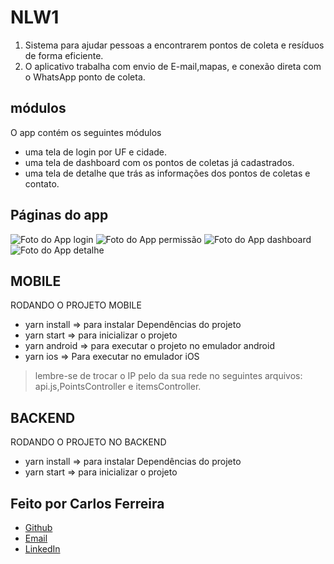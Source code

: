 # NLW1 
1. Sistema para ajudar pessoas a encontrarem pontos de coleta e resíduos de forma eficiente.
2. O aplicativo trabalha com envio de E-mail,mapas, e conexão direta com o WhatsApp ponto de coleta.

## módulos

O app contém os seguintes módulos

* uma tela de login por UF e cidade.
* uma tela de dashboard com os pontos de coletas já cadastrados.
* uma tela de detalhe que trás as informações dos pontos de coletas e contato.

## Páginas do app
![Foto do App login](https://github.com/CarlosSTS/NLW1/blob/master/assets/login.jpg)
![Foto do App permissão](https://github.com/CarlosSTS/NLW1/blob/master/assets/permission.jpg)
![Foto do App dashboard](https://github.com/CarlosSTS/NLW1/blob/master/assets/dashboard.jpg)
![Foto do App detalhe](https://github.com/CarlosSTS/NLW1/blob/master/assets/detail.png)

## MOBILE
RODANDO O PROJETO MOBILE
* yarn install =>  para instalar Dependências do projeto
* yarn start => para inicializar o projeto
* yarn android => para executar o projeto no emulador android
* yarn ios => Para executar no emulador iOS
> lembre-se de trocar o IP pelo da sua rede no seguintes arquivos: api.js,PointsController e itemsController.

## BACKEND
RODANDO O PROJETO NO BACKEND
* yarn install => para instalar Dependências do projeto
* yarn start => para inicializar o projeto

## Feito por Carlos Ferreira
* [Github](https://www.github.com/CarlosSTS)
* [Email](mailto://carlossts826@gmail.com)
* [LinkedIn](https://www.linkedin.com/in/carlos-ferreira-4b2ba219a/)
